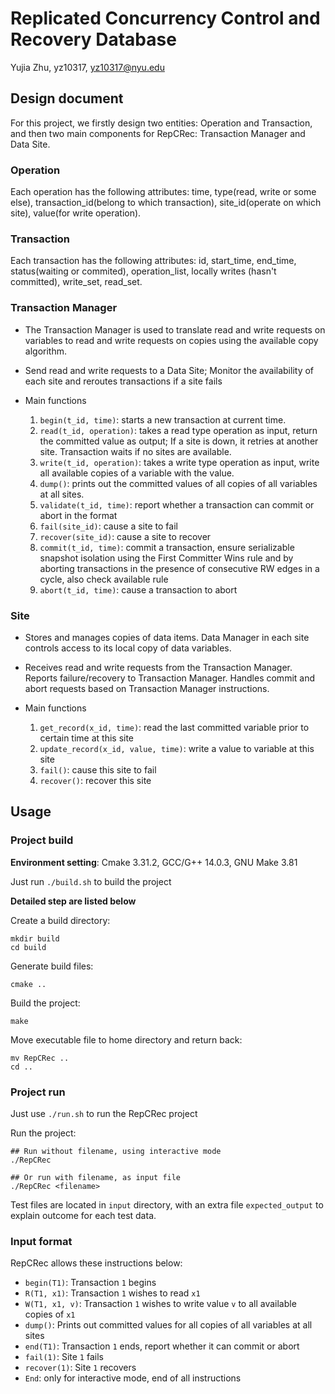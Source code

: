 # Replicated Concurrency Control and Recovery Database

Yujia Zhu, yz10317, yz10317@nyu.edu

## Design document

For this project, we firstly design two entities: Operation and Transaction, and then two main components for RepCRec: Transaction Manager and Data Site.

### Operation

Each operation has the following attributes: time, type(read, write or some else), transaction_id(belong to which transaction), site_id(operate on which site), value(for write operation).

### Transaction

Each transaction has the following attributes: id, start_time, end_time, status(waiting or commited), operation_list, locally writes (hasn't committed), write_set, read_set.


### Transaction Manager

- The Transaction Manager is used to translate read and write requests on variables to read and write requests on copies using the available copy algorithm.

- Send read and write requests to a Data Site; Monitor the availability of each site and reroutes transactions if a site fails

- Main functions
  1. `begin(t_id, time)`: starts a new transaction at current time.
  2. `read(t_id, operation)`: takes a read type operation as input, return the committed value as output; If a site is down, it retries at another site. Transaction waits if no sites are available.
  3. `write(t_id, operation)`: takes a write type operation as input, write all available copies of a variable with the value.
  4. `dump()`: prints out the committed values of all copies of all variables at all sites.
  5. `validate(t_id, time)`: report whether a transaction can commit or abort in the format
  6. `fail(site_id)`: cause a site to fail
  7. `recover(site_id)`: cause a site to recover
  8. `commit(t_id, time)`: commit a transaction, ensure serializable snapshot isolation using the First Committer Wins rule and by aborting transactions in the presence of consecutive RW edges in a cycle, also check available rule
  9. `abort(t_id, time)`: cause a transaction to abort

### Site

- Stores and manages copies of data items. Data Manager in each site controls access to its local copy of data variables.

- Receives read and write requests from the Transaction Manager. Reports failure/recovery to Transaction Manager. Handles commit and abort requests based on Transaction Manager instructions.

- Main functions
  1. `get_record(x_id, time)`: read the last committed variable prior to certain time at this site
  2. `update_record(x_id, value, time)`: write a value to variable at this site
  3. `fail()`: cause this site to fail
  4. `recover()`: recover this site

## Usage

### Project build

**Environment setting**: Cmake 3.31.2, GCC/G++ 14.0.3, GNU Make 3.81

Just run `./build.sh` to build the project

**Detailed step are listed below**

Create a build directory:
```shell
mkdir build
cd build
```

Generate build files:
```shell
cmake ..
```

Build the project:
```shell
make
```

Move executable file to home directory and return back:
```shell
mv RepCRec ..
cd ..
```

### Project run

Just use `./run.sh` to run the RepCRec project

Run the project:
```shell
## Run without filename, using interactive mode
./RepCRec

## Or run with filename, as input file
./RepCRec <filename>
```

Test files are located in `input` directory, with an extra file `expected_output` to explain outcome for each test data.

### Input format

RepCRec allows these instructions below:

- `begin(T1)`: Transaction `1` begins
- `R(T1, x1)`: Transaction `1` wishes to read `x1`
- `W(T1, x1, v)`: Transaction `1` wishes to write value `v` to all available copies of `x1`
- `dump()`: Prints out committed values for all copies of all variables at all sites
- `end(T1)`: Transaction `1` ends, report whether it can commit or abort
- `fail(1)`: Site `1` fails
- `recover(1)`: Site `1` recovers
- `End`: only for interactive mode, end of all instructions